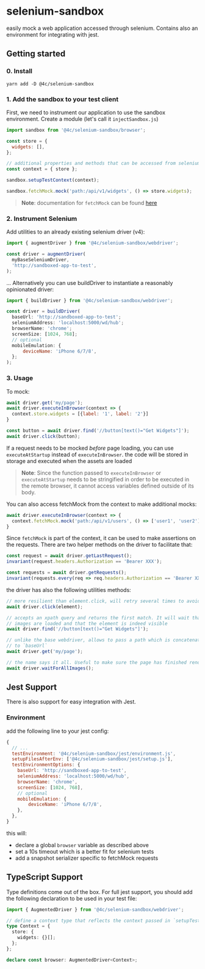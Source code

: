 # selenium-sandbox

easily mock a web application accessed through selenium. Contains also an environment for integrating with jest.

## Getting started

### 0. Install

    yarn add -D @4c/selenium-sandbox

### 1. Add the sandbox to your test client

First, we need to instrument our application to use the sandbox environment. Create a module (let's call it `injectSandbox.js`)

```js
import sandbox from '@4c/selenium-sandbox/browser';

const store = {
  widgets: [],
};

// additional properties and methods that can be accessed from selenium. for example here we are passing a store object
const context = { store };

sandbox.setupTestContext(context);

sandbox.fetchMock.mock('path:/api/v1/widgets', () => store.widgets);
```

> **Note**: documentation for `fetchMock` can be found [here](https://github.com/wheresrhys/fetch-mock)

### 2. Instrument Selenium

Add utilities to an already existing selenium driver (v4):

```js
import { augmentDriver } from '@4c/selenium-sandbox/webdriver';

const driver = augmentDriver(
  myBaseSeleniumDriver,
  'http://sandboxed-app-to-test',
);
```

... Alternatively you can use buildDriver to instantiate a reasonably opinionated driver:

```js
import { buildDriver } from '@4c/selenium-sandbox/webdriver';

const driver = buildDriver(
  baseUrl: 'http://sandboxed-app-to-test';
  seleniumAddress: 'localhost:5000/wd/hub';
  browserName: 'chrome';
  screenSize: [1024, 768];
  // optional
  mobileEmulation: {
      deviceName: 'iPhone 6/7/8',
  };
);
```

### 3. Usage

To mock:

```js
await driver.get('my/page');
await driver.executeInBrowser(context => {
  context.store.widgets = [{label: '1', label: '2'}]
}

const button = await driver.find('//button[text()="Get Widgets"]');
await driver.click(button);
```

If a request needs to be mocked _before_ page loading, you can use `executeAtStartup` instead of `executeInBrowser`. the code will be stored in storage and executed when the assets are loaded

> **Note**: Since the function passed to `executeInBrowser` or `executeAtStartup` needs to be stringified in order to be executed in the remote browser, it cannot access variables defined outside of its body.

You can also access fetchMock from the context to make additional mocks:

```js
await driver.executeInBrowser(context => {
  context.fetchMock.mock('path:/api/v1/users', () => ['user1', 'user2'])
}
```

Since `fetchMock` is part of the context, it can be used to make assertions on the requests. There are two helper methods on the driver to facilitate that:

```js
const request = await driver.getLastRequest();
invariant(request.headers.Authorization == 'Bearer XXX');

const requests = await driver.getRequests();
invariant(requests.every(req => req.headers.Authorization == 'Bearer XXX'));
```

the driver has also the following utilities methods:

```js
// more resilient than element.click, will retry several times to avoid flakiness
await driver.click(element);

// accepts an xpath query and returns the first match. It will wait that all
// images are loaded and that the element is indeed visible
await driver.find('//button[text()="Get Widgets"]');

// unlike the base webdriver, allows to pass a path which is concatenated
// to `baseUrl`
await driver.get('my/page');

// the name says it all. Useful to make sure the page has finished rendering
await driver.waitForAllImages();
```

## Jest Support

There is also support for easy integration with Jest.

### Environment

add the following line to your jest config:

```js
{
  // ...
  testEnvironment: '@4c/selenium-sandbox/jest/environment.js',
  setupFilesAfterEnv: ['@4c/selenium-sandbox/jest/setup.js'],
  testEnvironmentOptions: {
    baseUrl: 'http://sandboxed-app-to-test',
    seleniumAddress: 'localhost:5000/wd/hub',
    browserName: 'chrome',
    screenSize: [1024, 768],
    // optional
    mobileEmulation: {
        deviceName: 'iPhone 6/7/8',
    },
  },
}
```

this will:

- declare a global `browser` variable as described above
- set a 10s timeout which is a better fit for selenium tests
- add a snapshot serializer specific to fetchMock requests

## TypeScript Support

Type definitions come out of the box. For full jest support, you should add the following declaration to be used in your test file:

```ts
import { AugmentedDriver } from '@4c/selenium-sandbox/webdriver';

// define a context type that reflects the context passed in `setupTestContext`
type Context = {
  store: {
    widgets: {}[];
  };
};

declare const browser: AugmentedDriver<Context>;
```
